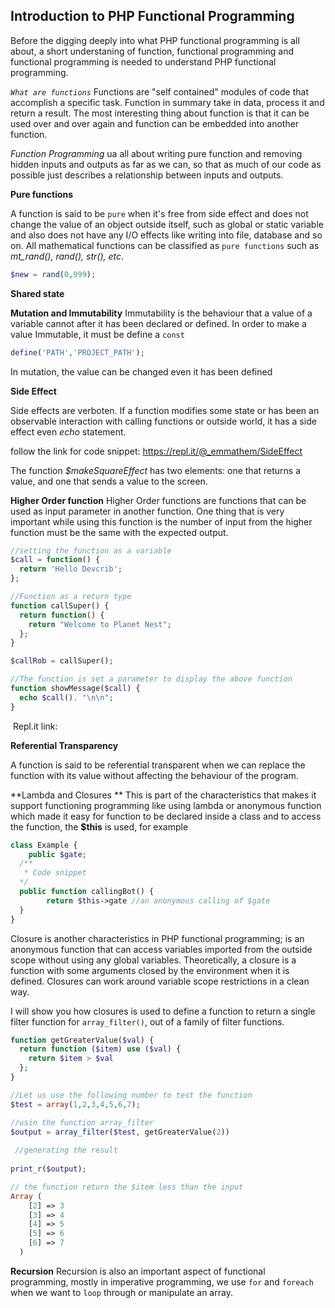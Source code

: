 

## Introduction to PHP Functional Programming

Before the digging deeply into what PHP functional programming is all about, a short understaning of function, functional programming and functional programming is needed to understand PHP functional programming.

*`What are functions`*
Functions are "self contained" modules of code that accomplish a specific task. Function in summary take  in data, process it and return a result. The most interesting thing about function is that it can be used over and over again and function can be embedded into another function.

*Function Programming* ua all about writing pure function and  removing hidden inputs and outputs as far as we can, so that as much of our code as possible just describes a relationship between inputs and outputs.

**Pure functions**

A function is said to be `pure` when it's free from side effect and does not change the value of an object outside itself, such as global or static variable and also does not have any I/O effects like writing into file, database and so on. All mathematical functions can be classified as `pure functions` such as *mt_rand(), rand(), str(), etc*. 

```php
$new = rand(0,999);
```



**Shared state**




**Mutation and Immutability**
Immutability is the behaviour that a value of a variable cannot after it has been declared or defined. In order to make a value Immutable, it must be define a `const`
```php
define('PATH','PROJECT_PATH');
```

In mutation, the value can be changed even it has been defined

**Side Effect**

Side effects are verboten. If a function modifies some state or has been an observable interaction with calling functions or outside world, it has a side effect even *echo* statement.

follow the link for code snippet: https://repl.it/@_emmathem/SideEffect

The function *$makeSquareEffect* has two elements: one that returns a value, and one that sends a value to the screen.

**Higher Order function** 
Higher Order functions are functions that can be used as input parameter in another function. One thing that is very important while using this function is the number of input from the higher function must be the same with the expected output.

```php
//setting the function as a variable
$call = function() {
  return 'Hello Devcrib';
};

//Function as a return type
function callSuper() {
  return function() {
    return "Welcome to Planet Nest";
  };
}

$callRob = callSuper();

//The function is set a parameter to display the above function
function showMessage($call) {
  echo $call(). "\n\n";
}

```

​	Repl.it link: 

**Referential Transparency**

 A function is said to be referential transparent when we can replace the function with its value without affecting the behaviour of the program. 

**Lambda and Closures **
This is part of the characteristics that makes it support functioning programming like using lambda or anonymous function which made it easy for function to be declared inside a class and to access the function, the **$this** is used, for example 

```php
class Example {
	public $gate;
  /** 
   * Code snippet
  */
  public function callingBot() {
    	return $this->gate //an anonymous calling of $gate
  }
}
```

Closure is another characteristics in PHP functional programming; is an anonymous function that can access variables imported from the outside scope without using any global variables. Theoretically, a closure is a function with some arguments closed by the environment when it is defined. Closures can work around variable scope restrictions in a clean way.

I will show you how closures is used to define a function to return a single filter function for `array_filter()`, out of a family of filter functions. 

```php
function getGreaterValue($val) {
  return function ($item) use ($val) {
    return $item > $val
  };
}

//Let us use the following number to test the function
$test = array(1,2,3,4,5,6,7);

//usin the function array_filter 
$output = array_filter($test, getGreaterValue(2))
  
 //generating the result
  
print_r($output);
```

```php
// the function return the $item less than the input 
Array (
  	[2] => 3
  	[3] => 4
  	[4] => 5
  	[5] => 6
  	[6] => 7
  )
```

**Recursion**
Recursion is also an important aspect of functional programming, mostly in imperative programming, we use `for` and `foreach` when we want to `loop` through or manipulate an array.